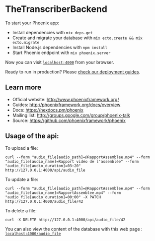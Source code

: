 # TheTranscriberBackend

To start your Phoenix app:

  * Install dependencies with `mix deps.get`
  * Create and migrate your database with `mix ecto.create && mix ecto.migrate`
  * Install Node.js dependencies with `npm install`
  * Start Phoenix endpoint with `mix phoenix.server`

Now you can visit [`localhost:4000`](http://localhost:4000) from your browser.

Ready to run in production? Please
[check our deployment guides](http://www.phoenixframework.org/docs/deployment).

## Learn more

  * Official website: http://www.phoenixframework.org/
  * Guides: http://phoenixframework.org/docs/overview
  * Docs: https://hexdocs.pm/phoenix
  * Mailing list: http://groups.google.com/group/phoenix-talk
  * Source: https://github.com/phoenixframework/phoenix

## Usage of the api:

To upload a file:

`curl --form "audio_file[audio_path]=@RapportAssemblee.mp4" --form
"audio_file[audio_name]=Rapport vidéo de l'assemblée" --form
"audio_file[audio_duration]=03:20"  http://127.0.0.1:4000/api/audio_file`

To update a file:

`curl --form "audio_file[audio_path]=@RapportAssemblee.mp4" --form
"audio_file[audio_name]=RapportAssemblee.mp4" --form
"audio_file[audio_duration]=00:00" -X PATCH http://127.0.0.1:4000/audio_file/42`

To delete a file:

`curl -X DELETE http://127.0.0.1:4000/api/audio_file/42`

You can also view the content of the database with this web page :
[`localhost:4000/audio_file`](http://127.0.0.1:4000/audio_file)
